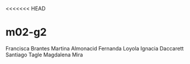 <<<<<<< HEAD
# m02-g2
Francisca Brantes
Martina Almonacid
Fernanda Loyola
Ignacia Daccarett
Santiago Tagle
Magdalena Mira